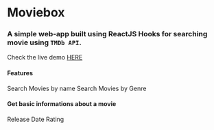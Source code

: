 # Moviebox

### A simple web-app built using ReactJS Hooks for searching movie using `TMDb API`.

Check the live demo [HERE](https://moviebox.netlify.com/)

#### Features
Search Movies by name
Search Movies by Genre

#### Get basic informations about a movie
Release Date
Rating



